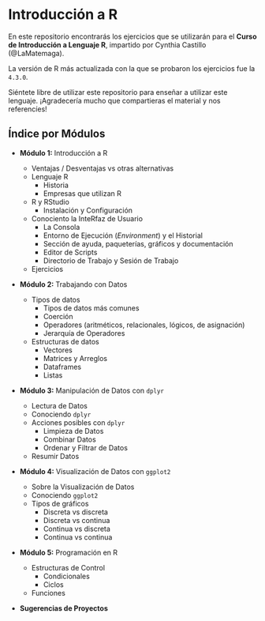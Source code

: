 # Introducción a R

En este repositorio encontrarás los ejercicios que se utilizarán para el **Curso de Introducción a Lenguaje R**, impartido por Cynthia Castillo (@LaMatemaga).

La versión de R más actualizada con la que se probaron los ejercicios fue la ``4.3.0``.

Siéntete libre de utilizar este repositorio para enseñar a utilizar este lenguaje. ¡Agradecería mucho que compartieras el material y nos referencíes!

## Índice por Módulos
- **Módulo 1:** Introducción a R
    - Ventajas / Desventajas vs otras alternativas
    - Lenguaje R
        - Historia
        - Empresas que utilizan R
    - R y RStudio
        - Instalación y Configuración
    - Conociento la InteRfaz de Usuario
       - La Consola
       - Entorno de Ejecución (*Environment*) y el Historial
       - Sección de ayuda, paqueterías, gráficos y documentación
       - Editor de Scripts
       - Directorio de Trabajo y Sesión de Trabajo
    - Ejercicios

- **Módulo 2:** Trabajando con Datos
    - Tipos de datos
        - Tipos de datos más comunes
        - Coerción
        - Operadores (aritméticos, relacionales, lógicos, de asignación)
        - Jerarquía de Operadores
    - Estructuras de datos
        - Vectores
        - Matrices y Arreglos
        - Dataframes
        - Listas

- **Módulo 3:** Manipulación de Datos con ``dplyr``
    - Lectura de Datos
    - Conociendo ``dplyr``
    - Acciones posibles con ``dplyr``
        - Limpieza de Datos
        - Combinar Datos
        - Ordenar y Filtrar de Datos
    - Resumir Datos

- **Módulo 4:** Visualización de Datos con ``ggplot2``
    - Sobre la Visualización de Datos
    - Conociendo ``ggplot2``
    - Tipos de gráficos
        - Discreta vs discreta
        - Discreta vs continua
        - Continua vs discreta
        - Continua vs continua

- **Módulo 5:** Programación en R
    - Estructuras de Control
        - Condicionales
        - Ciclos
    - Funciones

- **Sugerencias de Proyectos**
